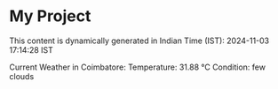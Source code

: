# My Project

This content is dynamically generated in Indian Time (IST): 2024-11-03 17:14:28 IST


Current Weather in Coimbatore:
Temperature: 31.88 °C
Condition: few clouds
